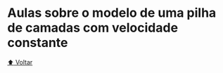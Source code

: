 # Aulas sobre o modelo de uma pilha de camadas com velocidade constante

[:arrow_up: Voltar](https://github.com/Geofisicando/introducao-teoria-raio#%C3%ADndice)
